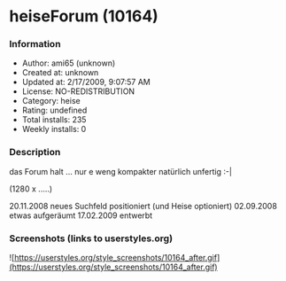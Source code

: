 # heiseForum (10164)

### Information
- Author: ami65 (unknown)
- Created at: unknown
- Updated at: 2/17/2009, 9:07:57 AM
- License: NO-REDISTRIBUTION
- Category: heise
- Rating: undefined
- Total installs: 235
- Weekly installs: 0


### Description
das Forum halt ... nur e weng kompakter 
natürlich unfertig :-|

(1280 x .....)


20.11.2008 neues Suchfeld positioniert (und Heise optioniert)
02.09.2008 etwas aufgeräumt
17.02.2009 entwerbt


### Screenshots (links to userstyles.org)
![https://userstyles.org/style_screenshots/10164_after.gif](https://userstyles.org/style_screenshots/10164_after.gif)


